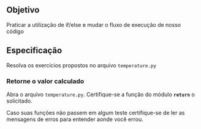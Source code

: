 ## Objetivo

Praticar a utilização de if/else e mudar o fluxo de execução de nosso código

## Especificação

Resolva os exercícios propostos no arquivo `temperature.py`

### Retorne o valor calculado

Abra o arquivo `temperature.py`. Certifique-se a função do módulo **`return`** o solicitado.

Caso suas funções não passem em algum teste certifique-se de ler as mensagens de erros para entender aonde você errou.
